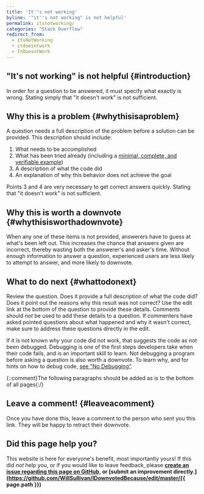 ```yaml
---
title: 'It''s not working'
byline: '"it''s not working" is not helpful'
permalink: itsnotworking/
categories: "Stack Overflow"
redirect_from:
  - ItsNotWorking
  - itdoesntwork
  - ItDoesntWork
---
```

## "It's not working" is not helpful {#introduction}
In order for a question to be answered, it must specify what exactly is wrong. Stating simply that "it doesn't work" is not sufficient.

## Why this is a problem {#whythisisaproblem}
A question needs a full description of the problem before a solution can be provided. This description should include:

 1. What needs to be accomplished
 2. What has been tried already (including a [minimal, complete, and verifiable example](https://stackoverflow.com/help/mcve))
 3. A description of what the code did
 4. An explanation of why this behavior does not achieve the goal

Points 3 and 4 are very necessary to get correct answers quickly. Stating that "it doesn't work" is not sufficient.

## Why this is worth a downvote {#whythisisworthadownvote}
When any one of these items is not provided, answerers have to guess at what's been left out. This increases the chance that answers given are incorrect, thereby wasting both the answerer's and asker's time. Without enough information to answer a question, experienced users are less likely to attempt to answer, and more likely to downvote.

## What to do next {#whattodonext}
Review the question. Does it provide a full description of what the code did? Does it point out the reasons why this result was not correct? Use the edit link at the bottom of the question to provide these details. Comments should *not* be used to add these details to a question. If commenters have asked pointed questions about what happened and why it wasn't correct, make sure to address these questions directly in the edit.

If it is not known *why* your code did not work, that suggests the code as not been debugged. Debugging is one of the first steps developers take when their code fails, and is an important skill to learn. Not debugging a program before asking a question is also worth a downvote. To learn why, and for hints on how to debug code, [see "No Debugging"](http://idownvotedbecau.se/nodebugging/).

{::comment}The following paragraphs should be added as is to the bottom of all pages{:/}
## Leave a comment! {#leaveacomment}
Once you have done this, leave a comment to the person who sent you this link. They will be happy to retract their downvote.

## Did this page help you?
This website is here for everyone's benefit, most importantly yours! If this did <i>not</i> help you, or if you would
like to leave feedback, please **[create an issue regarding this page on GitHub,](https://github.com/WillSullivan/IDownvotedBecause/issues/new) or [submit an improvement directly.](https://github.com/WillSullivan/IDownvotedBecause/edit/master/{{ page.path }})**

